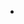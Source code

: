 <ul class="social">
			<li><a href="https://github.com/OADA"><i class="fa fa-github"></i></a></li>
      </ul>
